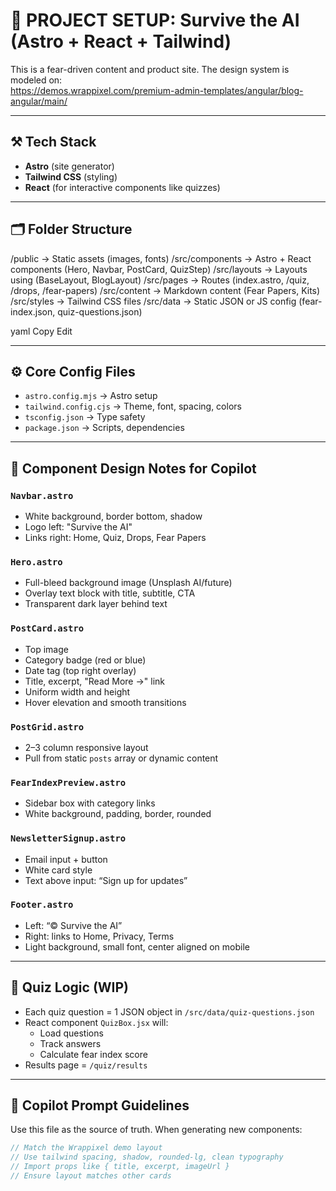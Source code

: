 # 🎯 PROJECT SETUP: Survive the AI (Astro + React + Tailwind)

This is a fear-driven content and product site. The design system is modeled on:  
https://demos.wrappixel.com/premium-admin-templates/angular/blog-angular/main/

---

## ⚒️ Tech Stack

- **Astro** (site generator)
- **Tailwind CSS** (styling)
- **React** (for interactive components like quizzes)

---

## 🗂️ Folder Structure

/public → Static assets (images, fonts)
/src/components → Astro + React components (Hero, Navbar, PostCard, QuizStep)
/src/layouts → Layouts using <slot /> (BaseLayout, BlogLayout)
/src/pages → Routes (index.astro, /quiz, /drops, /fear-papers)
/src/content → Markdown content (Fear Papers, Kits)
/src/styles → Tailwind CSS files
/src/data → Static JSON or JS config (fear-index.json, quiz-questions.json)

yaml
Copy
Edit

---

## ⚙️ Core Config Files

- `astro.config.mjs` → Astro setup  
- `tailwind.config.cjs` → Theme, font, spacing, colors  
- `tsconfig.json` → Type safety  
- `package.json` → Scripts, dependencies

---

## 🧠 Component Design Notes for Copilot

### `Navbar.astro`
- White background, border bottom, shadow
- Logo left: "Survive the AI"
- Links right: Home, Quiz, Drops, Fear Papers

### `Hero.astro`
- Full-bleed background image (Unsplash AI/future)
- Overlay text block with title, subtitle, CTA
- Transparent dark layer behind text

### `PostCard.astro`
- Top image
- Category badge (red or blue)
- Date tag (top right overlay)
- Title, excerpt, "Read More →" link
- Uniform width and height
- Hover elevation and smooth transitions

### `PostGrid.astro`
- 2–3 column responsive layout
- Pull from static `posts` array or dynamic content

### `FearIndexPreview.astro`
- Sidebar box with category links
- White background, padding, border, rounded

### `NewsletterSignup.astro`
- Email input + button
- White card style
- Text above input: “Sign up for updates”

### `Footer.astro`
- Left: “© Survive the AI”
- Right: links to Home, Privacy, Terms
- Light background, small font, center aligned on mobile

---

## 🧩 Quiz Logic (WIP)

- Each quiz question = 1 JSON object in `/src/data/quiz-questions.json`
- React component `QuizBox.jsx` will:
  - Load questions
  - Track answers
  - Calculate fear index score
- Results page = `/quiz/results`

---

## 🧠 Copilot Prompt Guidelines

Use this file as the source of truth. When generating new components:

```js
// Match the Wrappixel demo layout
// Use tailwind spacing, shadow, rounded-lg, clean typography
// Import props like { title, excerpt, imageUrl }
// Ensure layout matches other cards